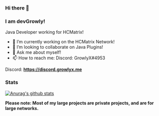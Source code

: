 ### Hi there 👋

### I am **devGrowly!**  

Java Developer working for HCMatrix!

- 🔭 I’m currently working on the HCMatrix Network!
- 👯 I’m looking to collaborate on Java Plugins!
- 💬 Ask me about myself!
- 📫 How to reach me: Discord: GrowlyX#4953

Discord: **https://discord.growlyx.me**

### Stats

[![Anurag's github stats](https://github-readme-stats.vercel.app/api?username=GrowlyX)](https://github.com/anuraghazra/github-readme-stats)


**Please note: Most of my large projects are private projects, and are for large networks.**
